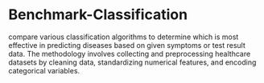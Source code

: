 # Benchmark-Classification
compare various classification algorithms to determine which is most effective in predicting diseases based on given symptoms or test result data. The methodology involves collecting and preprocessing healthcare datasets by cleaning data, standardizing numerical features, and encoding categorical variables.
